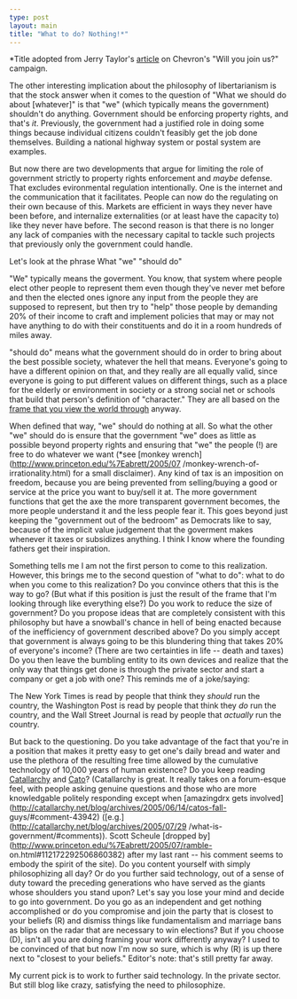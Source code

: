 ```yaml
---
type: post
layout: main
title: "What to do? Nothing!*"
---
```

*Title adopted from Jerry Taylor's [article](http://www.willyoujoinus.com/discussion/more.aspx#expertB) on Chevron's "Will you join us?" campaign.  
  
The other interesting implication about the philosophy of libertarianism is
that the stock answer when it comes to the question of "What we should do
about [whatever]" is that "we" (which typically means the government)
shouldn't do anything. Government should be enforcing property rights, and
that's _it_. Previously, the government had a justified role in doing some
things because individual citizens couldn't feasibly get the job done
themselves. Building a national highway system or postal system are examples.

  
But now there are two developments that argue for limiting the role of
government strictly to property rights enforcement and _maybe_ defense. That
excludes evironmental regulation intentionally. One is the internet and the
communication that it facilitates. People can now do the regulating on their
own because of this. Markets are efficient in ways they never have been
before, and internalize externalities (or at least have the capacity to) like
they never have before. The second reason is that there is no longer any lack
of companies with the necessary capital to tackle such projects that
previously only the government could handle.

  
Let's look at the phrase What "we" "should do"

  
"We" typically means the goverment. You know, that system where people elect
other people to represent them even though they've never met before and then
the elected ones ignore any input from the people they are supposed to
represent, but then try to "help" those people by demanding 20% of their
income to craft and implement policies that may or may not have anything to do
with their constituents and do it in a room hundreds of miles away.

  
"should do" means what the government should do in order to bring about the
best possible society, whatever the hell that means. Everyone's going to have
a different opinion on that, and they really are all equally valid, since
everyone is going to put different values on different things, such as a place
for the elderly or environment in society or a strong social net or schools
that build that person's definition of "character." They are all based on the
[frame that you view the world
through](http://www.princeton.edu/%7Eabrett/2005/07/framing.html) anyway.

  
When defined that way, "we" should do nothing at all. So what the other "we"
should do is ensure that the government "we" does as little as possible beyond
property rights and ensuring that "we" the people (!) are free to do whatever
we want (*see [monkey wrench](http://www.princeton.edu/%7Eabrett/2005/07
/monkey-wrench-of-irrationality.html) for a small disclaimer). Any kind of tax
is an imposition on freedom, because you are being prevented from
selling/buying a good or service at the price you want to buy/sell it at. The
more government functions that get the axe the more transparent government
becomes, the more people understand it and the less people fear it. This goes
beyond just keeping the "government out of the bedroom" as Democrats like to
say, because of the implicit value judgement that the goverment makes whenever
it taxes or subsidizes anything. I think I know where the founding fathers get
their inspiration.

  
Something tells me I am not the first person to come to this realization.
However, this brings me to the second question of "what to do": what to do
when you come to this realization? Do you convince others that this is the way
to go? (But what if this position is just the result of the frame that I'm
looking through like everything else?) Do you work to reduce the size of
government? Do you propose ideas that are completely consistent with this
philosophy but have a snowball's chance in hell of being enacted because of
the inefficiency of government described above? Do you simply accept that
government is always going to be this blundering thing that takes 20% of
everyone's income? (There are two certainties in life -- death and taxes) Do
you then leave the bumbling entity to its own devices and realize that the
only way that things get done is through the private sector and start a
company or get a job with one? This reminds me of a joke/saying:

  
The New York Times is read by people that think they _should_ run the country,
the Washington Post is read by people that think they _do_ run the country,
and the Wall Street Journal is read by people that _actually_ run the country.

  
But back to the questioning. Do you take advantage of the fact that you're in
a position that makes it pretty easy to get one's daily bread and water and
use the plethora of the resulting free time allowed by the cumulative
technology of 10,000 years of human existence? Do you keep reading
[Catallarchy](http://catallarchy.net/) and [Cato](http://www.cato.org/)?
(Catallarchy is great. It really takes on a forum-esque feel, with people
asking genuine questions and those who are more knowledgable politely
responding except when [amazingdrx gets
involved](http://catallarchy.net/blog/archives/2005/06/14/catos-fall-
guys/#comment-43942) ([e.g.](http://catallarchy.net/blog/archives/2005/07/29
/what-is-government/#comments)). Scott Scheule [dropped
by](http://www.princeton.edu/%7Eabrett/2005/07/ramble-
on.html#112172292506860382) after my last rant -- his comment seems to embody
the spirit of the site). Do you content yourself with simply philosophizing
all day? Or do you further said technology, out of a sense of duty toward the
preceding generations who have served as the giants whose shoulders you stand
upon? Let's say you lose your mind and decide to go into government. Do you go
as an independent and get nothing accomplished or do you compromise and join
the party that is closest to your beliefs (R) and dismiss things like
fundamentalism and marriage bans as blips on the radar that are necessary to
win elections? But if you choose (D), isn't all you are doing framing your
work differently anyway? I used to be convinced of that but now I'm now so
sure, which is why (R) is up there next to "closest to your beliefs." Editor's
note: that's still pretty far away.

  
My current pick is to work to further said technology. In the private sector.
But still blog like crazy, satisfying the need to philosophize.

